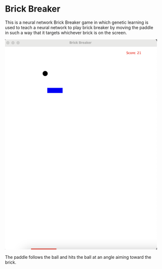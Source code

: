 # Brick Breaker
This is a neural network Brick Breaker game in which genetic learning is
used to teach a neural network to play brick breaker by moving the paddle
in such a way that it targets whichever brick is on the screen.

![Brick Breaker Game](Screenshots/BrickBreaker.png)

The paddle follows the ball and hits the ball at an angle
aiming toward the brick.


